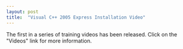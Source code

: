 ```yaml
---
layout: post
title:  "Visual C++ 2005 Express Installation Video"
---
```

The first in a series of training videos has been released. Click on the "Videos" link for more information.

